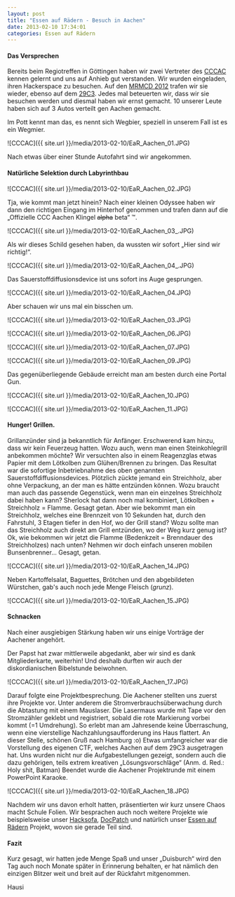 ```yaml
---
layout: post
title: "Essen auf Rädern - Besuch in Aachen"
date: 2013-02-10 17:34:01
categories: Essen auf Rädern
---
```

#### Das Versprechen
Bereits beim Regiotreffen in Göttingen haben wir zwei Vertreter des [CCCAC](https://aachen.ccc.de) kennen gelernt und uns auf Anhieb gut verstanden. Wir wurden eingeladen, ihren Hackerspace zu besuchen. Auf den [MRMCD 2012](https://mrmcd.net/) trafen wir sie wieder, ebenso auf dem [29C3](https://events.ccc.de/congress/2012/wiki/Main_Page). Jedes mal beteuerten wir, dass wir sie besuchen werden und diesmal haben wir ernst gemacht. 10 unserer Leute haben sich auf 3 Autos verteilt gen Aachen gemacht.

Im Pott kennt man das, es nennt sich Wegbier, speziell in unserem Fall ist es ein Wegmier.

![CCCAC]({{ site.url }}/media/2013-02-10/EaR_Aachen_01.JPG)

Nach etwas über einer Stunde Autofahrt sind wir angekommen.

#### Natürliche Selektion durch Labyrinthbau

![CCCAC]({{ site.url }}/media/2013-02-10/EaR_Aachen_02.JPG)

Tja, wie kommt man jetzt hinein? Nach einer kleinen Odyssee haben wir dann den richtigen Eingang im Hinterhof genommen und trafen dann auf die „Offizielle CCC Aachen Klingel <strike>alpha</strike> beta“ ™.

![CCCAC]({{ site.url }}/media/2013-02-10/EaR_Aachen_03_.JPG)

Als wir dieses Schild gesehen haben, da wussten wir sofort „Hier sind wir richtig!“.

![CCCAC]({{ site.url }}/media/2013-02-10/EaR_Aachen_04_.JPG)

Das Sauerstoffdiffusionsdevice ist uns sofort ins Auge gesprungen.

![CCCAC]({{ site.url }}/media/2013-02-10/EaR_Aachen_04.JPG)

Aber schauen wir uns mal ein bisschen um.

![CCCAC]({{ site.url }}/media/2013-02-10/EaR_Aachen_03.JPG)

![CCCAC]({{ site.url }}/media/2013-02-10/EaR_Aachen_06.JPG)

![CCCAC]({{ site.url }}/media/2013-02-10/EaR_Aachen_07.JPG)

![CCCAC]({{ site.url }}/media/2013-02-10/EaR_Aachen_09.JPG)

Das gegenüberliegende Gebäude erreicht man am besten durch eine Portal Gun.

![CCCAC]({{ site.url }}/media/2013-02-10/EaR_Aachen_10.JPG)

![CCCAC]({{ site.url }}/media/2013-02-10/EaR_Aachen_11.JPG)

#### Hunger! Grillen.
Grillanzünder sind ja bekanntlich für Anfänger. Erschwerend kam hinzu, dass wir kein Feuerzeug hatten. Wozu auch, wenn man einen Steinkohlegrill anbekommen möchte? Wir versuchten also in einem Reagenzglas etwas Papier mit dem Lötkolben zum Glühen/Brennen zu bringen. Das Resultat war die sofortige Inbetriebnahme des oben genannten Sauerstoffdiffusionsdevices. Plötzlich zückte jemand ein Streichholz, aber ohne Verpackung, an der man es hätte entzünden können. Wozu braucht man auch das passende Gegenstück, wenn man ein einzelnes Streichholz dabei haben kann? Sherlock hat dann noch mal kombiniert, Lötkolben + Streichholz = Flamme. Gesagt getan. Aber wie bekommt man ein Streichholz, welches eine Brennzeit von 10 Sekunden hat, durch den Fahrstuhl, 3 Etagen tiefer in den Hof, wo der Grill stand? Wozu sollte man das Streichholz auch direkt am Grill entzünden, wo der Weg kurz genug ist? Ok, wie bekommen wir jetzt die Flamme (Bedenkzeit = Brenndauer des Streichholzes) nach unten?
Nehmen wir doch einfach unseren mobilen Bunsenbrenner...
Gesagt, getan.

![CCCAC]({{ site.url }}/media/2013-02-10/EaR_Aachen_14.JPG)

Neben Kartoffelsalat, Baguettes, Brötchen und den abgebildeten Würstchen, gab's auch noch jede Menge Fleisch (*grunz*).

![CCCAC]({{ site.url }}/media/2013-02-10/EaR_Aachen_15.JPG)
#### Schnacken

Nach einer ausgiebigen Stärkung haben wir uns einige Vorträge der Aachener angehört.

Der Papst hat zwar mittlerweile abgedankt, aber wir sind es dank Mitgliederkarte, weiterhin! Und deshalb durften wir auch der diskordianischen Bibelstunde beiwohnen.

![CCCAC]({{ site.url }}/media/2013-02-10/EaR_Aachen_17.JPG)

Darauf folgte eine Projektbesprechung. Die Aachener stellten uns zuerst ihre Projekte vor. Unter anderem die Stromverbrauchsüberwachung durch die Abtastung mit einem Mauslaser. Die Lasermaus wurde mit Tape vor den Stromzähler geklebt und registriert, sobald die rote Markierung vorbei kommt (=1 Umdrehung). So erlebt man am Jahresende keine Überraschung, wenn eine vierstellige Nachzahlungsaufforderung ins Haus flattert. An dieser Stelle, schönen Gruß nach Hamburg :o) Etwas umfangreicher war die Vorstellung des eigenen CTF, welches Aachen auf dem 29C3 ausgetragen hat. Uns wurden nicht nur die Aufgabestellungen gezeigt, sondern auch die dazu gehörigen, teils extrem kreativen „Lösungsvorschläge“ (Anm. d. Red.: Holy shit, Batman) Beendet wurde die Aachener Projektrunde mit einem PowerPoint Karaoke.

![CCCAC]({{ site.url }}/media/2013-02-10/EaR_Aachen_18.JPG)

Nachdem wir uns davon erholt hatten, präsentierten wir kurz unsere Chaos macht Schule Folien. Wir besprachen auch noch weitere Projekte wie beispielsweise unser [Hacksofa](https://dokuwiki.chaospott.de/projekte:hackersofa:start), [DocPatch](https://gg.docpatch.org/) und natürlich unser [Essen auf Rädern](https://dokuwiki.chaospott.de/events:essen_auf_radern:start) Projekt, wovon sie gerade Teil sind.


#### Fazit

Kurz gesagt, wir hatten jede Menge Spaß und unser „Duisburch“ wird den Tag auch noch Monate später in Erinnerung behalten, er hat nämlich den einzigen Blitzer weit und breit auf der Rückfahrt mitgenommen.

Hausi